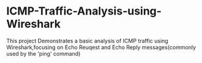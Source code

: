 # ICMP-Traffic-Analysis-using-Wireshark
This project Demonstrates a basic analysis of ICMP traffic using Wireshark,focusing on Echo Reuqest and Echo Reply messages(commonly used by the 'ping' command)

